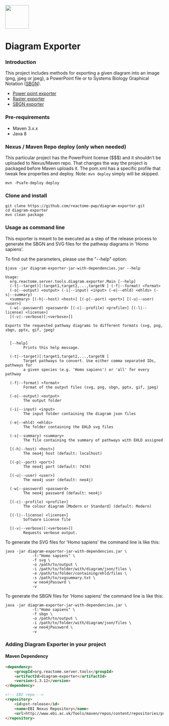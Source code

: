 [<img src=https://user-images.githubusercontent.com/6883670/31999264-976dfb86-b98a-11e7-9432-0316345a72ea.png height=75 />](https://reactome.org)

Diagram Exporter
=====================

### Introduction
This project includes methods for exporting a given diagram into an image (png, jpeg or jpeg), a PowerPoint file or to Systems Biology Graphical Notation ([SBGN](http://sbgn.github.io/sbgn/)).

 * [Power point exporter](src/main/java/org/reactome/server/tools/diagram/exporter/pptx/README.md)
 * [Raster exporter](src/main/java/org/reactome/server/tools/diagram/exporter/raster/README.md)
 * [SBGN exporter](src/main/java/org/reactome/server/tools/diagram/exporter/sbgn/README.md)


### Pre-requirements
* Maven 3.x.x
* Java 8

### Nexus / Maven Repo deploy (only when needed)

This particular project has the PowerPoint license ($$$) and it shouldn't be uploaded to Nexus/Maven repo. That changes the way the project is packaged before Maven uploads it.
The pom.xml has a specific profile that tweak few properties and deploy. Note: ```mvn deploy``` simply will be skipped.

```console
mvn -Psafe-deploy deploy
```

### Clone and install

```console
git clone https://github.com/reactome-pwp/diagram-exporter.git
cd diagram-exporter
mvn clean package
```

### Usage as command line

This exporter is meant to be executed as a step of the release process to generate the SBGN and SVG files for the pathway diagrams in 'Homo sapiens'.

To find out the parameters, please use the "--help" option:

```console
$java -jar diagram-exporter-jar-with-dependencies.jar --help 

Usage:
  org.reactome.server.tools.diagram.exporter.Main [--help]
  (-t|--target)[:target1,target2,...,targetN ] (-f|--format) <format>
  (-o|--output) <output> (-i|--input) <input> (-e|--ehld) <ehlds> (-s|--summary)
  <summary> [(-h|--host) <host>] [(-p|--port) <port>] [(-u|--user) <user>]
  (-w|--password) <password> [(-c|--profile) <profile>] [(-l|--license) <license>]
  [(-v|--verbose)[:<verbose>]]

Exports the requested pathway diagrams to different formats (svg, png, sbgn, pptx, gif, jpeg)


  [--help]
        Prints this help message.

  (-t|--target)[:target1,target2,...,targetN ]
        Target pathways to convert. Use either comma separated IDs, pathways for
        a given species (e.g. 'Homo sapiens') or 'all' for every pathway

  (-f|--format) <format>
        Format of the output files (svg, png, sbgn, pptx, gif, jpeg)

  (-o|--output) <output>
        The output folder

  (-i|--input) <input>
        The input folder containing the diagram json files

  (-e|--ehld) <ehlds>
        The folder containing the EHLD svg files

  (-s|--summary) <summary>
        The file containing the summary of pathways with EHLD assigned

  [(-h|--host) <host>]
        The neo4j host (default: localhost)

  [(-p|--port) <port>]
        The neo4j port (default: 7474)

  [(-u|--user) <user>]
        The neo4j user (default: neo4j)

  (-w|--password) <password>
        The neo4j password (default: neo4j)

  [(-c|--profile) <profile>]
        The colour diagram [Modern or Standard] (default: Modern)

  [(-l|--license) <license>]
        Software License file

  [(-v|--verbose)[:<verbose>]]
        Requests verbose output.

```

To generate the SVG files for 'Homo sapiens' the command line is like this:

```console
java -jar diagram-exporter-jar-with-dependencies.jar \
            -t:"Homo sapiens" \  
            -f svg \
            -o /path/to/output \
            -i /path/to/folder/with/diagram/json/files \
            -e /path/to/folder/containing/ehld/files \
            -s /path/to/svgsummary.txt \
            -w neo4jPasswrd \
            -v
```

To generate the SBGN files for 'Homo sapiens' the command line is like this:

```console
java -jar diagram-exporter-jar-with-dependencies.jar \
            -t:"Homo sapiens" \  
            -f sbgn \
            -o /path/to/output \
            -i /path/to/folder/with/diagram/json/files \
            -w neo4jPassword \
            -v
```

### Adding Diagram Exporter in your project

#### Maven Dependency

```html
<dependency>
    <groupId>org.reactome.server.tools</groupId>
    <artifactId>diagram-exporter</artifactId>
    <version>1.3.12</version>
</dependency>
```

```html
<!-- EBI repo -->
<repository>
    <id>pst-release</id>
    <name>EBI Nexus Repository</name>
    <url>http://www.ebi.ac.uk/Tools/maven/repos/content/repositories/pst-release</url>
</repository>
```
